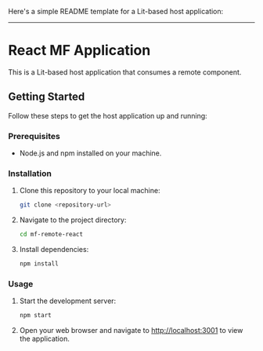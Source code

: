 Here's a simple README template for a Lit-based host application:

---

# React MF Application

This is a Lit-based host application that consumes a remote component.

## Getting Started

Follow these steps to get the host application up and running:

### Prerequisites

- Node.js and npm installed on your machine.

### Installation

1. Clone this repository to your local machine:

   ```bash
   git clone <repository-url>
   ```

2. Navigate to the project directory:

   ```bash
   cd mf-remote-react
   ```

3. Install dependencies:

   ```bash
   npm install
   ```

### Usage

1. Start the development server:

   ```bash
   npm start
   ```

2. Open your web browser and navigate to [http://localhost:3001](http://localhost:3001) to view the application.

